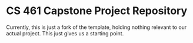 # CS 461 Capstone Project Repository

Currently, this is just a fork of the template, holding nothing relevant to our actual project. This just gives us a starting point.
